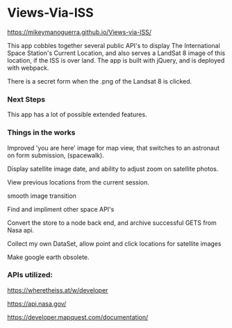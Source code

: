 # Views-Via-ISS

https://mikeymanoguerra.github.io/Views-via-ISS/

This app cobbles together several public API's to display The International Space Station's Current Location, and also serves a LandSat 8 image of this location, if the ISS is over land.  The app is built with jQuery, and is deployed with webpack.

There is a secret form when the .png of the Landsat 8 is clicked. 

### Next Steps

This app has a lot of possible extended features.

### Things in the works 

Improved 'you are here' image for map view, that switches to an astronaut on form submission, (spacewalk).

Display satellite image date, and ability to adjust zoom on satellite photos.

View previous locations from the current session.

smooth image transition

Find and impliment other space API's

Convert the store to a node back end, and archive  successful GETS from Nasa api.

Collect my own DataSet, allow point and click locations for satellite images

Make google earth obsolete.





### APIs utilized: 

https://wheretheiss.at/w/developer

https://api.nasa.gov/

https://developer.mapquest.com/documentation/


 

